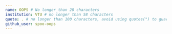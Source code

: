 ```yaml
---
name: OOPS # No longer than 28 characters
institution: VTU # no longer than 58 characters
quote: . # no longer than 100 characters, avoid using quotes(") to guarantee the format remains the same.
github_user: spoo-oops
---
```

